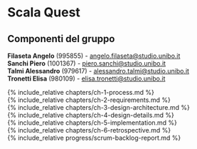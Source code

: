 # Scala Quest

## Componenti del gruppo
**Filaseta Angelo** (995855) -  <angelo.filaseta@studio.unibo.it>  
**Sanchi Piero** (1001367) - <piero.sanchi@studio.unibo.it>   
**Talmi Alessandro** (979617) - <alessandro.talmi@studio.unibo.it>  
**Tronetti Elisa** (980109) - <elisa.tronetti@studio.unibo.it>  

{% include_relative chapters/ch-1-process.md %}  
{% include_relative chapters/ch-2-requirements.md %}  
{% include_relative chapters/ch-3-design-architecture.md %}  
{% include_relative chapters/ch-4-design-details.md %}  
{% include_relative chapters/ch-5-implementation.md %}  
{% include_relative chapters/ch-6-retrospective.md %}  
{% include_relative progress/scrum-backlog-report.md %}  
